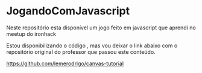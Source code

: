 # JogandoComJavascript

Neste repositório esta disponível um jogo feito em javascript que aprendi no meetup do ironhack

Estou disponibilizando o código , mas vou deixar o link abaixo com o repositório original do professor que passou este conteúdo.

https://github.com/lemerodrigo/canvas-tutorial
